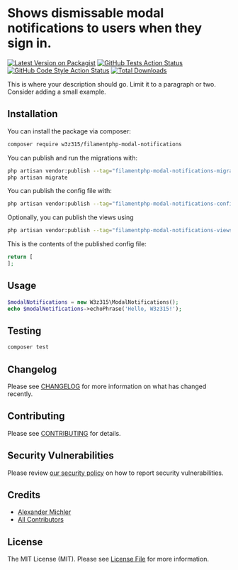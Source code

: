 # Shows dismissable modal notifications to users when they sign in.

[![Latest Version on Packagist](https://img.shields.io/packagist/v/w3z315/filamentphp-modal-notifications.svg?style=flat-square)](https://packagist.org/packages/w3z315/filamentphp-modal-notifications)
[![GitHub Tests Action Status](https://img.shields.io/github/actions/workflow/status/w3z315/filamentphp-modal-notifications/run-tests.yml?branch=main&label=tests&style=flat-square)](https://github.com/w3z315/filamentphp-modal-notifications/actions?query=workflow%3Arun-tests+branch%3Amain)
[![GitHub Code Style Action Status](https://img.shields.io/github/actions/workflow/status/w3z315/filamentphp-modal-notifications/fix-php-code-styling.yml?branch=main&label=code%20style&style=flat-square)](https://github.com/w3z315/filamentphp-modal-notifications/actions?query=workflow%3A"Fix+PHP+code+styling"+branch%3Amain)
[![Total Downloads](https://img.shields.io/packagist/dt/w3z315/filamentphp-modal-notifications.svg?style=flat-square)](https://packagist.org/packages/w3z315/filamentphp-modal-notifications)



This is where your description should go. Limit it to a paragraph or two. Consider adding a small example.

## Installation

You can install the package via composer:

```bash
composer require w3z315/filamentphp-modal-notifications
```

You can publish and run the migrations with:

```bash
php artisan vendor:publish --tag="filamentphp-modal-notifications-migrations"
php artisan migrate
```

You can publish the config file with:

```bash
php artisan vendor:publish --tag="filamentphp-modal-notifications-config"
```

Optionally, you can publish the views using

```bash
php artisan vendor:publish --tag="filamentphp-modal-notifications-views"
```

This is the contents of the published config file:

```php
return [
];
```

## Usage

```php
$modalNotifications = new W3z315\ModalNotifications();
echo $modalNotifications->echoPhrase('Hello, W3z315!');
```

## Testing

```bash
composer test
```

## Changelog

Please see [CHANGELOG](CHANGELOG.md) for more information on what has changed recently.

## Contributing

Please see [CONTRIBUTING](.github/CONTRIBUTING.md) for details.

## Security Vulnerabilities

Please review [our security policy](../../security/policy) on how to report security vulnerabilities.

## Credits

- [Alexander Michler](https://github.com/w3z315)
- [All Contributors](../../contributors)

## License

The MIT License (MIT). Please see [License File](LICENSE.md) for more information.
